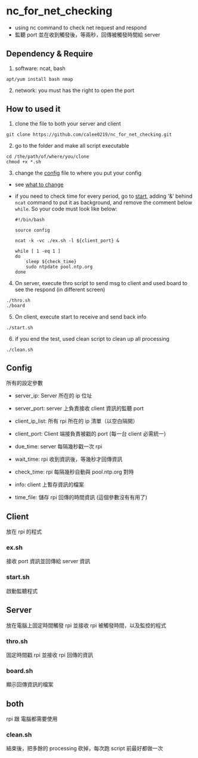 nc_for_net_checking
=====
- using nc command to check net request and respond
- 監聽 port 並在收到觸發後，等兩秒，回傳被觸發時間給 server

## Dependency & Require
1. software: ncat, bash
```
apt/yum install bash nmap
```
2. network: you must has the right to open the port

## How to used it
1. clone the file to both your server and client
```script
git clone https://github.com/calee0219/nc_for_net_checking.git
```
2. go to the folder and make all script executable
```script
cd /the/path/of/where/you/clone
chmod +x *.sh
```
3. change the [config](https://github.com/calee0219/nc_for_net_checking/blob/master/config) file to where you put your config
- see [what to change](https://github.com/calee0219/nc_for_net_checking#config)
- if you need to check time for every period, go to [start](https://github.com/calee0219/nc_for_net_checking/blob/master/start.sh), adding '&' behind `ncat` command to put it as background, and remove the comment below `while`. So your code must look like below:

  ```script
  #!/bin/bash

  source config

  ncat -k -vc ./ex.sh -l ${client_port} &

  while [ 1 -eq 1 ]
  do
      sleep ${check_time}
      sudo ntpdate pool.ntp.org
  done
  ```

4. On server, execute thro script to send msg to client and used board to see the respond (in different screen)
```script
./thro.sh
./board
```
5. On client, execute start to receive and send back info
```script
./start.sh
```
6. if you end the test, used clean script to clean up all processing
```script
./clean.sh
```

## Config
所有的設定參數
- server_ip: Server 所在的 ip 位址
- server_port: server 上負責接收 client 資訊的監聽 port
- client_ip_list: 所有 rpi 所在的 ip 清單（以空白隔開）
- client_port: Client 端接負責被戳的 port (每一台 client 必需統一)

- due_time: server 每隔幾秒戳一次 rpi
- wait_time: rpi 收到資訊後，等幾秒才回傳資訊

- check_time: rpi 每隔幾秒自動與 pool.ntp.org 對時
- info: client 上暫存資訊的檔案
- time_file: 儲存 rpi 回傳的時間資訊 (這個參數沒有有用了)

## Client
放在 rpi 的程式
### ex.sh
接收 port 資訊並回傳給 server 資訊
### start.sh
啟動監聽程式

## Server
放在電腦上固定時間觸發 rpi 並接收 rpi 被觸發時間，以及監控的程式
### thro.sh
固定時間戳 rpi 並接收 rpi 回傳的資訊
### board.sh
顯示回傳資訊的檔案

## both
rpi 跟 電腦都需要使用
### clean.sh
結束後，把多餘的 processing 砍掉，每次跑 script 前最好都做一次

